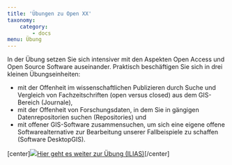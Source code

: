 ```yaml
---
title: 'Übungen zu Open XX'
taxonomy:
    category:
        - docs
menu: Übung
---
```


In der Übung setzen Sie sich intensiver mit den Aspekten Open Access und Open Source Software auseinander. Praktisch beschäftigen Sie sich in drei kleinen Übungseinheiten:

+ mit der Offenheit im wissenschaftlichen Publizieren durch Suche und Vergleich von Fachzeitschriften (open versus closed) aus dem GIS-Bereich (Journale),
+ mit der Offenheit von Forschungsdaten, in dem Sie in gängigen Datenrepositorien suchen (Repositories) und
+ mit offener GIS-Software zusammensuchen, um sich eine eigene offene Softwarealternative zur Bearbeitung unserer Fallbeispiele zu schaffen (Software DesktopGIS).

[center]<a href="https://ilias.opengeoedu.de/ilias/goto.php?target=crs_250&client_id=opengeoedu" markdown="1" target="_blank">![](/images/exercise.png?resize=200,200)Hier geht es weiter zur Übung (ILIAS)</a>[/center]
